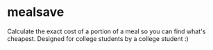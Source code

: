 # mealsave

Calculate the exact cost of a portion of a meal so you can find what's cheapest. Designed for college students by a college student :)